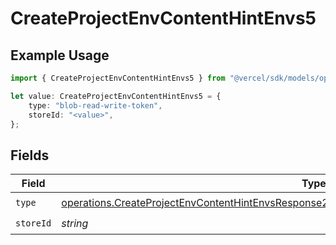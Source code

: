 # CreateProjectEnvContentHintEnvs5

## Example Usage

```typescript
import { CreateProjectEnvContentHintEnvs5 } from "@vercel/sdk/models/operations";

let value: CreateProjectEnvContentHintEnvs5 = {
    type: "blob-read-write-token",
    storeId: "<value>",
};
```

## Fields

| Field                                                                                                                                                                                                          | Type                                                                                                                                                                                                           | Required                                                                                                                                                                                                       | Description                                                                                                                                                                                                    |
| -------------------------------------------------------------------------------------------------------------------------------------------------------------------------------------------------------------- | -------------------------------------------------------------------------------------------------------------------------------------------------------------------------------------------------------------- | -------------------------------------------------------------------------------------------------------------------------------------------------------------------------------------------------------------- | -------------------------------------------------------------------------------------------------------------------------------------------------------------------------------------------------------------- |
| `type`                                                                                                                                                                                                         | [operations.CreateProjectEnvContentHintEnvsResponse201ApplicationJSONResponseBodyCreated25Type](../../models/operations/createprojectenvcontenthintenvsresponse201applicationjsonresponsebodycreated25type.md) | :heavy_check_mark:                                                                                                                                                                                             | N/A                                                                                                                                                                                                            |
| `storeId`                                                                                                                                                                                                      | *string*                                                                                                                                                                                                       | :heavy_check_mark:                                                                                                                                                                                             | N/A                                                                                                                                                                                                            |